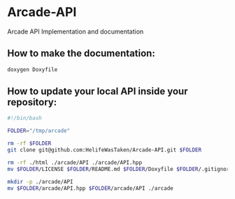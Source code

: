 # Arcade-API
Arcade API Implementation and documentation

## How to make the documentation:

```bash
doxygen Doxyfile
```

## How to update your local API inside your repository:

```bash
#!/bin/bash

FOLDER="/tmp/arcade"

rm -rf $FOLDER
git clone git@github.com:HelifeWasTaken/Arcade-API.git $FOLDER

rm -rf ./html ./arcade/API ./arcade/API.hpp
mv $FOLDER/LICENSE $FOLDER/README.md $FOLDER/Doxyfile $FOLDER/.gitignore $FOLDER/html .

mkdir -p ./arcade/API
mv $FOLDER/arcade/API.hpp $FOLDER/arcade/API ./arcade
```
